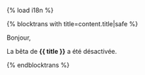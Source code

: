 {% load i18n %}

{% blocktrans with title=content.title|safe %}

Bonjour,

La bêta de **{{ title }}** a été désactivée.

{%  endblocktrans %}